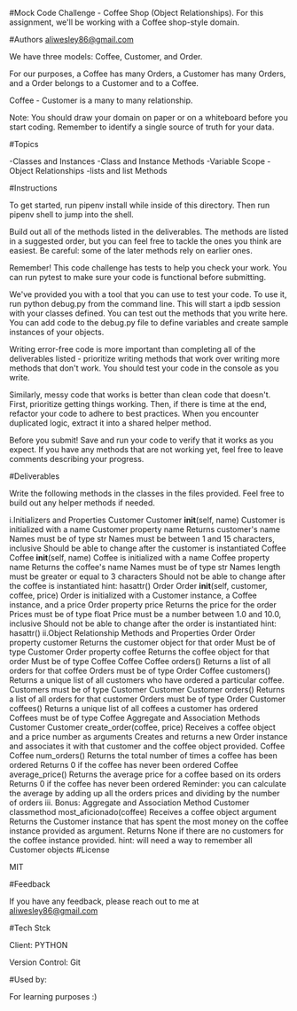 #Mock Code Challenge - Coffee Shop (Object Relationships).
For this assignment, we'll be working with a Coffee shop-style domain.

#Authors
aliwesley86@gmail.com

We have three models: Coffee, Customer, and Order.

For our purposes, a Coffee has many Orders, a Customer has many Orders, and a Order belongs to a Customer and to a Coffee.

Coffee - Customer is a many to many relationship.

Note: You should draw your domain on paper or on a whiteboard before you start coding. Remember to identify a single source of truth for your data.

#Topics

-Classes and Instances
-Class and Instance Methods
-Variable Scope
-Object Relationships
-lists and list Methods

#Instructions

To get started, run pipenv install while inside of this directory. Then run pipenv shell to jump into the shell.

Build out all of the methods listed in the deliverables. The methods are listed in a suggested order, but you can feel free to tackle the ones you think are easiest. Be careful: some of the later methods rely on earlier ones.

Remember! This code challenge has tests to help you check your work. You can run pytest to make sure your code is functional before submitting.

We've provided you with a tool that you can use to test your code. To use it, run python debug.py from the command line. This will start a ipdb session with your classes defined. You can test out the methods that you write here. You can add code to the debug.py file to define variables and create sample instances of your objects.

Writing error-free code is more important than completing all of the deliverables listed - prioritize writing methods that work over writing more methods that don't work. You should test your code in the console as you write.

Similarly, messy code that works is better than clean code that doesn't. First, prioritize getting things working. Then, if there is time at the end, refactor your code to adhere to best practices. When you encounter duplicated logic, extract it into a shared helper method.

Before you submit! Save and run your code to verify that it works as you expect. If you have any methods that are not working yet, feel free to leave comments describing your progress.

#Deliverables

Write the following methods in the classes in the files provided. Feel free to build out any helper methods if needed.

 i.Initializers and Properties
Customer
Customer __init__(self, name)
Customer is initialized with a name
Customer property name
Returns customer's name
Names must be of type str
Names must be between 1 and 15 characters, inclusive
Should be able to change after the customer is instantiated
Coffee
Coffee __init__(self, name)
Coffee is initialized with a name
Coffee property name
Returns the coffee's name
Names must be of type str
Names length must be greater or equal to 3 characters
Should not be able to change after the coffee is instantiated
hint: hasattr()
Order
Order __init__(self, customer, coffee, price)
Order is initialized with a Customer instance, a Coffee instance, and a price
Order property price
Returns the price for the order
Prices must be of type float
Price must be a number between 1.0 and 10.0, inclusive
Should not be able to change after the order is instantiated
hint: hasattr()
 ii.Object Relationship Methods and Properties
Order
Order property customer
Returns the customer object for that order
Must be of type Customer
Order property coffee
Returns the coffee object for that order
Must be of type Coffee
Coffee
Coffee orders()
Returns a list of all orders for that coffee
Orders must be of type Order
Coffee customers()
Returns a unique list of all customers who have ordered a particular coffee.
Customers must be of type Customer
Customer
Customer orders()
Returns a list of all orders for that customer
Orders must be of type Order
Customer coffees()
Returns a unique list of all coffees a customer has ordered
Coffees must be of type Coffee
Aggregate and Association Methods
Customer
Customer create_order(coffee, price)
Receives a coffee object and a price number as arguments
Creates and returns a new Order instance and associates it with that customer and the coffee object provided.
Coffee
Coffee num_orders()
Returns the total number of times a coffee has been ordered
Returns 0 if the coffee has never been ordered
Coffee average_price()
Returns the average price for a coffee based on its orders
Returns 0 if the coffee has never been ordered
Reminder: you can calculate the average by adding up all the orders prices and dividing by the number of orders
 iii. Bonus: Aggregate and Association Method
Customer classmethod most_aficionado(coffee)
Receives a coffee object argument
Returns the Customer instance that has spent the most money on the coffee instance provided as argument.
Returns None if there are no customers for the coffee instance provided.
hint: will need a way to remember all Customer objects
#License

MIT

#Feedback

If you have any feedback, please reach out to me at aliwesley86@gmail.com

#Tech Stck

Client: PYTHON

Version Control: Git

#Used by:

For learning purposes :)


